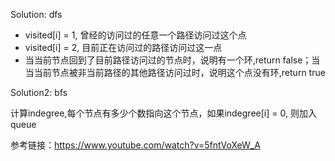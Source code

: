 
Solution: dfs
- visited[i] = 1, 曾经的访问过的任意一个路径访问过这个点
- visited[i] = 2, 目前正在访问过的路径访问过这一点
- 当当前节点回到了目前路径访问过的节点时，说明有一个环,return false；当当当前节点被非当前路径的其他路径访问过时，说明这个点没有环,return true

Solution2: bfs

计算indegree,每个节点有多少个数指向这个节点，如果indegree[i] = 0, 则加入queue

参考链接：https://www.youtube.com/watch?v=5fntVoXeW_A
